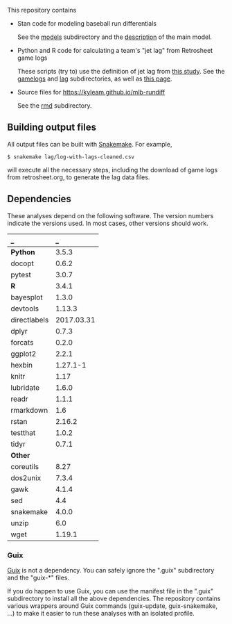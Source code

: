 
This repository contains

  * Stan code for modeling baseball run differentials

    See the [models] subdirectory and the [description][site] of the
    main model.

  * Python and R code for calculating a team's "jet lag" from
    Retrosheet game logs

    These scripts (try to) use the definition of jet lag from [this
    study][ssa].  See the [gamelogs] and [lag] subdirectories, as well
    as [this page][lag-checks].

  * Source files for https://kyleam.github.io/mlb-rundiff

    See the [rmd] subdirectory.


## Building output files

All output files can be built with [Snakemake].  For example,

    $ snakemake lag/log-with-lags-cleaned.csv

will execute all the necessary steps, including the download of game
logs from retrosheet.org, to generate the lag data files.


## Dependencies

These analyses depend on the following software.  The version numbers
indicate the versions used.  In most cases, other versions should
work.

_            | _
:---         | :---
**Python**   | 3.5.3
docopt       | 0.6.2
pytest       | 3.0.7
**R**        | 3.4.1
bayesplot    | 1.3.0
devtools     | 1.13.3
directlabels | 2017.03.31
dplyr        | 0.7.3
forcats      | 0.2.0
ggplot2      | 2.2.1
hexbin       | 1.27.1-1
knitr        | 1.17
lubridate    | 1.6.0
readr        | 1.1.1
rmarkdown    | 1.6
rstan        | 2.16.2
testthat     | 1.0.2
tidyr        | 0.7.1
**Other**    |
coreutils    | 8.27
dos2unix     | 7.3.4
gawk         | 4.1.4
sed          | 4.4
snakemake    | 4.0.0
unzip        | 6.0
wget         | 1.19.1

### Guix

[Guix] is not a dependency.  You can safely ignore the ".guix"
subdirectory and the "guix-*" files.

If you do happen to use Guix, you can use the manifest file in the
".guix" subdirectory to install all the above dependencies.  The
repository contains various wrappers around Guix commands
(guix-update, guix-snakemake, ...) to make it easier to run these
analyses with an isolated profile.


[Guix]: https://www.gnu.org/software/guix/
[Snakemake]: http://snakemake.readthedocs.io/en/stable/
[gamelogs]: https://github.com/kyleam/mlb-rundiff/tree/master/gamelogs
[lag-checks]: https://kyleam.github.io/mlb-rundiff/lag-calculation-checks
[lag]: https://github.com/kyleam/mlb-rundiff/tree/master/lag
[models]: https://github.com/kyleam/mlb-rundiff/tree/master/models
[rmd]: https://github.com/kyleam/mlb-rundiff/tree/master/rmd
[site]: https://kyleam.github.io/mlb-rundiff
[ssa]: http://dx.doi.org/10.1073/pnas.1608847114
